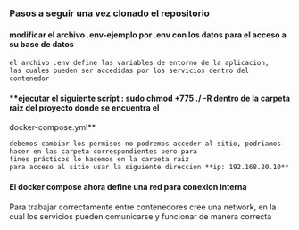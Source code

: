 ### Pasos a seguir una vez clonado el repositorio

#### **modificar el archivo .env-ejemplo por .env con los datos para el acceso a su base de datos**
~~~
el archivo .env define las variables de entorno de la aplicacion, 
las cuales pueden ser accedidas por los servicios dentro del contenedor
~~~
#### **ejecutar el siguiente script : sudo chmod +775 ./ -R dentro de la carpeta raiz del proyecto donde se encuentra el 
docker-compose.yml**
~~~
debemos cambiar los permisos no podremos acceder al sitio, podriamos hacer en las carpeta correspondientes pero para
fines prácticos lo hacemos en la carpeta raiz 
para acceso al sitio usar la siguiente direccion **ip: 192.168.20.10**
~~~

#### **El docker compose ahora define una red para conexion interna**

Para trabajar correctamente entre contenedores cree una network, en la cual los servicios pueden comunicarse y funcionar de manera correcta

